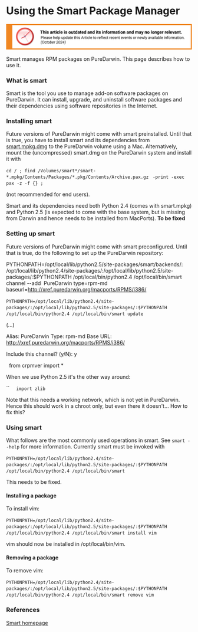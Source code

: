 Using the Smart Package Manager
===============================

![This article is outdated and its information and may no longer relevant.](/img/notice/article-oudated-oct2024.svg)

Smart manages RPM packages on PureDarwin. This page describes how to use it.

### What is smart
Smart is the tool you use to manage add-on software packages on PureDarwin. It can install, upgrade, and uninstall software packages and their dependencies using software repositories in the Internet.
### Installing smart
Future versions of PureDarwin might come with smart preinstalled.
Until that is true, you have to install smart and its dependencies from [smart.mpkg.dmg](http://puredarwin.darkhatter.net/macports/smart-0.52.dmg) to the PureDarwin volume using a Mac.
Alternatively, mount the (uncompressed) smart.dmg on the PureDarwin system and install it with



`cd / ; find /Volumes/smart*/smart-*.mpkg/Contents/Packages/*.pkg/Contents/Archive.pax.gz `
`-print -exec pax -z -f {} ;`


(not recommended for end users).

Smart and its dependencies need both Python 2.4 (comes with smart.mpkg) and Python 2.5 (is expected to come with the base system, but is missing from Darwin and hence needs to be installed from MacPorts). **To be fixed**
### Setting up smart
Future versions of PureDarwin might come with smart preconfigured.
Until that is true, do the following to set up the PureDarwin repository:



PYTHONPATH=/opt/local/lib/python2.5/site-packages/smart/backends/:
/opt/local/lib/python2.4/site-packages/:/opt/local/lib/python2.5/site-packages/:$PYTHONPATH 
/opt/local/bin/python2.4 /opt/local/bin/smart 
channel --add  PureDarwin type=rpm-md baseurl=http://xref.puredarwin.org/macports/RPMS/i386/



`PYTHONPATH=/opt/local/lib/python2.4/site-packages/:/opt/local/lib/python2.5/site-packages/:$PYTHONPATH /opt/local/bin/python2.4 /opt/local/bin/smart update`


(...)

Alias: PureDarwin
Type: rpm-md
Base URL: http://xref.puredarwin.org/macports/RPMS/i386/


Include this channel? (y/N): y



  from crpmver import *




When we use Python 2.5 it's the other way around:


``
`  import zlib`



Note that this needs a working network, which is not yet in PureDarwin. Hence this should work in a chroot only, but even there it doesn't... How to fix this?
### Using smart
What follows are the most commonly used operations in smart. See `smart --help` for more information.
Currently smart must be invoked with

`PYTHONPATH=/opt/local/lib/python2.4/site-packages/:/opt/local/lib/python2.5/site-packages/:$PYTHONPATH /opt/local/bin/python2.4 /opt/local/bin/smart`


This needs to be fixed.
#### Installing a package
To install vim:

`PYTHONPATH=/opt/local/lib/python2.4/site-packages/:/opt/local/lib/python2.5/site-packages/:$PYTHONPATH /opt/local/bin/python2.4 /opt/local/bin/smart install vim`

vim should now be installed in /opt/local/bin/vim.
#### Removing a package
To remove vim:

`PYTHONPATH=/opt/local/lib/python2.4/site-packages/:/opt/local/lib/python2.5/site-packages/:$PYTHONPATH /opt/local/bin/python2.4 /opt/local/bin/smart remove vim`
### References
[Smart homepage](http://labix.org/smart)
